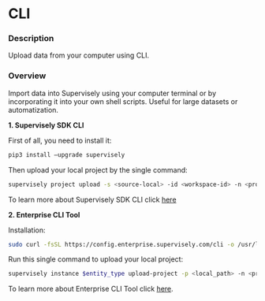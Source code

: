 # CLI

### Description

Upload data from your computer using CLI.

### Overview

Import data into Supervisely using your computer terminal or by incorporating it into your own shell scripts. Useful for large datasets or automatization.

**1. Supervisely SDK CLI**

First of all, you need to install it:

```bash
pip3 install –upgrade supervisely
```

Then upload your local project by the single command:

```bash
supervisely project upload -s <source-local> -id <workspace-id> -n <project-name>
```

To learn more about Supervisely SDK CLI click <a href="https://developer.supervisely.com/getting-started/command-line-interface/sdk-cli" target="_blank">here</a>

**2. Enterprise CLI Tool**

Installation:

```bash
sudo curl -fsSL https://config.enterprise.supervisely.com/cli -o /usr/local/bin/supervisely && sudo chmod +x /usr/local/bin/supervisely
```

Run this single command to upload your local project:

```bash
supervisely instance $entity_type upload-project -p <local_path> -n <project_name> -tid <team_id> -wid <workspace_id>
```

To learn more about Enterprise CLI Tool click <a href="https://developer.supervisely.com/getting-started/command-line-interface/cli-tool" target="_blank">here</a>.
